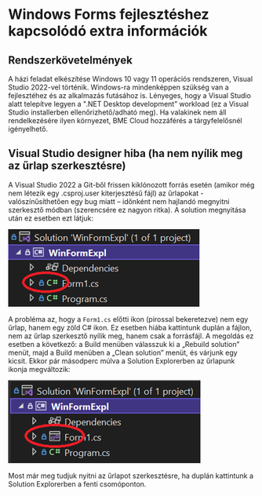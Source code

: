 # Windows Forms fejlesztéshez kapcsolódó extra információk

## Rendszerkövetelmények

A házi feladat elkészítése Windows 10 vagy 11 operációs rendszeren, Visual Studio 2022-vel történik. Windows-ra mindenképpen szükség van a fejlesztéhez és az alkalmazás futásához is. Lényeges, hogy a Visual Studio alatt telepítve legyen a ".NET Desktop development” workload (ez a Visual Studio installerben ellenőrizhető/adható meg). Ha valakinek nem áll rendelkezésére ilyen környezet, BME Cloud hozzáférés a tárgyfelelősnél igényelhető.

## Visual Studio designer hiba (ha nem nyílik meg az űrlap szerkesztésre)

A Visual Studio 2022 a Git-ből frissen kiklónozott forrás esetén (amikor még nem létezik egy .csproj.user kiterjesztésű fájl) az űrlapokat  - valószínűsíthetően egy bug miatt – időnként nem hajlandó megnyitni szerkesztő módban (szerencsére ez nagyon ritka). A solution megnyitása után ez esetben ezt látjuk:

![VS designer probléma](images/vs-designer-issue-1.png)

A probléma az, hogy a `Form1.cs` előtti ikon (pirossal bekeretezve) nem egy űrlap, hanem egy zöld C# ikon. Ez esetben hiába kattintunk duplán a fájlon, nem az űrlap szerkesztő nyílik meg, hanem csak a forrásfájl. A megoldás ez esetben a következő: a Build menüben válasszuk ki a „Rebuild solution” menüt, majd a Build menüben a „Clean solution” menüt, és várjunk egy kicsit. Ekkor pár másodperc múlva a Solution Explorerben az űrlapunk ikonja megváltozik:

![VS designer probléma javítva](images/vs-designer-issue-2.png)

Most már meg tudjuk nyitni az űrlapot szerkesztésre, ha duplán kattintunk a Solution Explorerben a fenti csomóponton.